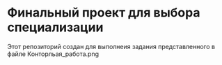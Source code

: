 # Финальный проект для выбора специализации
Этот репозиторий создан для выполнеия задания представленного в файле Конторльая_работа.png
